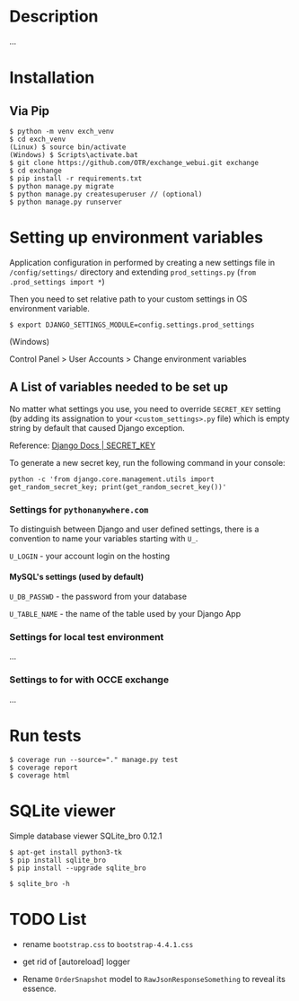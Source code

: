 # Description

...

# Installation

## Via Pip

```commandline
$ python -m venv exch_venv
$ cd exch_venv
(Linux) $ source bin/activate
(Windows) $ Scripts\activate.bat
$ git clone https://github.com/OTR/exchange_webui.git exchange
$ cd exchange
$ pip install -r requirements.txt
$ python manage.py migrate
$ python manage.py createsuperuser // (optional)
$ python manage.py runserver
```

# Setting up environment variables

Application configuration in performed by creating a new settings file in 
`/config/settings/` directory and extending `prod_settings.py`
 (`from .prod_settings import *`)

Then you need to set relative path to your custom settings in OS environment 
variable.

`$ export DJANGO_SETTINGS_MODULE=config.settings.prod_settings`

(Windows)

Control Panel > User Accounts > Change environment variables

## A List of variables needed to be set up

No matter what settings you use, you need to override `SECRET_KEY` setting 
(by adding its assignation to your `<custom_settings>.py` file) which is 
empty string by default that caused Django exception.

Reference: [Django Docs | SECRET_KEY](https://docs.djangoproject.com/en/4.0/howto/deployment/checklist/#secret-key)

To generate a new secret key, run the following command in your console:

`python -c 'from django.core.management.utils import get_random_secret_key; print(get_random_secret_key())'`

### Settings for `pythonanywhere.com`

To distinguish between Django and user defined settings, there is a 
convention to name your variables starting with `U_`.

`U_LOGIN` - your account login on the hosting

#### MySQL's settings (used by default)

`U_DB_PASSWD` - the password from your database

`U_TABLE_NAME` - the name of the table used by your Django App



### Settings for local test environment

...

### Settings to for with OCCE exchange

...

# Run tests

```
$ coverage run --source="." manage.py test
$ coverage report
$ coverage html
```

# SQLite viewer

Simple database viewer SQLite_bro 0.12.1

```
$ apt-get install python3-tk
$ pip install sqlite_bro
$ pip install --upgrade sqlite_bro

$ sqlite_bro -h
```

# TODO List

* rename `bootstrap.css` to `bootstrap-4.4.1.css`

* get rid of [autoreload] logger

* Rename `OrderSnapshot` model to `RawJsonResponseSomething` to reveal its 
  essence.
  
